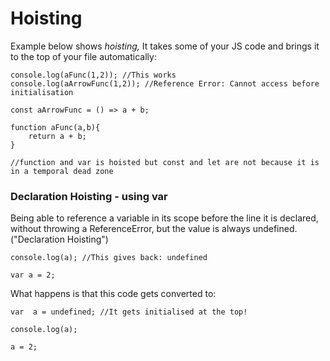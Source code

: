 # Hoisting #


Example below shows *hoisting,* It takes some of your JS code and brings it to the top of your file automatically:
``` 
console.log(aFunc(1,2)); //This works
console.log(aArrowFunc(1,2)); //Reference Error: Cannot access before initialisation

const aArrowFunc = () => a + b;

function aFunc(a,b){
    return a + b;
}

//function and var is hoisted but const and let are not because it is in a temporal dead zone
```


### Declaration Hoisting - using var ###
Being able to reference a variable in its scope before the line it is declared, without throwing a ReferenceError, but the value is always undefined. ("Declaration Hoisting")

```
console.log(a); //This gives back: undefined

var a = 2;
```

What happens is that this code gets converted to:
```
var  a = undefined; //It gets initialised at the top!

console.log(a);

a = 2;
```